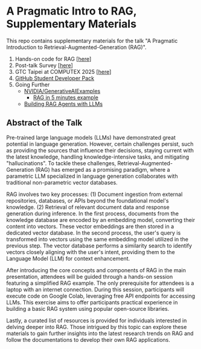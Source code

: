 # A Pragmatic Intro to RAG, Supplementary Materials

This repo contains supplementary materials for the talk "A Pragmatic Introduction to Retrieval-Augmented-Generation (RAG)".

1. Hands-on code for RAG [[here](https://github.com/Squirtle007/Retrieval-Augmented_Generation)]
2. Post-talk Survey [[here](https://forms.gle/BcatADoGnBdJXedr7)]
3. GTC Taipei at COMPUTEX 2025 [[here](https://www.nvidia.com/zh-tw/gtc/)]
4. [GitHub Student Developer Pack](https://education.github.com/pack)
5. Going Further
   - [NVIDIA/GenerativeAIExamples](https://github.com/NVIDIA/GenerativeAIExamples)
     - [RAG in 5 minutes example](https://github.com/NVIDIA/GenerativeAIExamples/tree/main/community/5_mins_rag_no_gpu)
   - [Building RAG Agents with LLMs](https://learn.nvidia.com/courses/course-detail?course_id=course-v1:DLI+S-FX-15+V1)

## Abstract of the Talk

Pre-trained large language models (LLMs) have demonstrated great potential in language generation. However, certain challenges persist, such as providing the sources that influence their decisions, staying current with the latest knowledge, handling knowledge-intensive tasks, and mitigating "hallucinations". To tackle these challenges, Retrieval-Augmented-Generation (RAG) has emerged as a promising paradigm, where a parametric LLM specialized in language generation collaborates with traditional non-parametric vector databases.

RAG involves two key processes: (1) Document ingestion from external repositories, databases, or APIs beyond the foundational model's knowledge. (2) Retrieval of relevant document data and response generation during inference. In the first process, documents from the knowledge database are encoded by an embedding model, converting their content into vectors. These vector embeddings are then stored in a dedicated vector database. In the second process, the user's query is transformed into vectors using the same embedding model utilized in the previous step. The vector database performs a similarity search to identify vectors closely aligning with the user's intent, providing them to the Language Model (LLM) for context enhancement.

After introducing the core concepts and components of RAG in the main presentation, attendees will be guided through a hands-on session featuring a simplified RAG example. The only prerequisite for attendees is a laptop with an internet connection. During this session, participants will execute code on Google Colab, leveraging free API endpoints for accessing LLMs. This exercise aims to offer participants practical experience in building a basic RAG system using popular open-source libraries.

Lastly, a curated list of resources is provided for individuals interested in delving deeper into RAG. Those intrigued by this topic can explore these materials to gain further insights into the latest research trends on RAG and follow the documentations to develop their own RAG applications.
